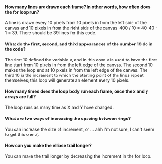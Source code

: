 #### How many lines are drawn each frame? In other words, how often does the for loop run?
A line is drawn every 10 pixels from 10 pixels in from the left side of the canvas and 10 pixels in from the right side of the canvas. 400 / 10 = 40, 40 - 1 = 39. There should be 39 lines for this code.

#### What do the first, second, and third appearances of the number 10 do in the code?
The first 10 defined the variable x, and in this case x is used to have the first line start from 10 pixels in from the left edge of the canvas. The second 10 makes the loop end at 10 pixels in from the left edge of the canvas. The third 10 is the incrament to which the starting point of the lines repeat themselves; this loop will generate an element every 10 pixels.

#### How many times does the loop body run each frame, once the x and y arrays are full?
The loop runs as many time as X and Y have changed.

#### What are two ways of increasing the spacing between rings?
You can increase the size of increment, or … ahh I'm not sure, I can't seem to get this one :(.

#### How can you make the ellipse trail longer?
You can make the trail longer by decreasing the increment in the for loop.
